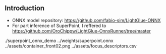 ## Introduction

* ONNX model repository: https://github.com/fabio-sim/LightGlue-ONNX
* For part inference of SuperPoint, I reffered to https://github.com/OroChippw/LightGlue-OnnxRunner/tree/master

./superpoint_onnx_demo ../weights/superpoint.onnx ../assets/container_front02.png ../assets/focus_descriptors.csv
